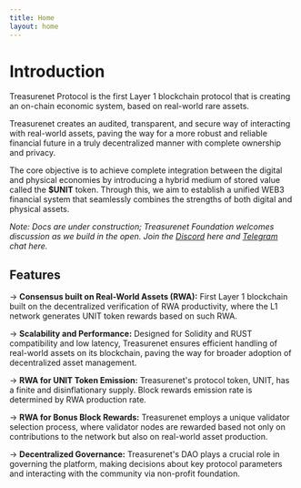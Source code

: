 ```yaml
---
title: Home
layout: home
---
```



# Introduction

Treasurenet Protocol is the first Layer 1 blockchain protocol that is creating an on-chain economic system, based on real-world rare assets.

Treasurenet creates an audited, transparent, and secure way of interacting with real-world assets, paving the way for a more robust and reliable financial future in a truly decentralized manner with complete ownership and privacy.

The core objective is to achieve complete integration between the digital and physical economies by introducing a hybrid medium of stored value called the **$UNIT** token. Through this, we aim to establish a unified WEB3 financial system that seamlessly combines the strengths of both digital and physical assets.

_Note: Docs are under construction; Treasurenet Foundation welcomes discussion as we build in the open. Join the [Discord](https://discord.com/invite/treasurenet) here and [Telegram](https://t.me/Treasurenet_io) chat here._

## Features

&rarr; **Consensus built on Real-World Assets (RWA):** First Layer 1 blockchain built on the decentralized verification of RWA productivity, where the L1 network generates UNIT token rewards based on such RWA.

&rarr; **Scalability and Performance:** Designed for Solidity and RUST compatibility and low latency, Treasurenet ensures efficient handling of real-world assets on its blockchain, paving the way for broader adoption of decentralized asset management.

&rarr; **RWA for UNIT Token Emission:** Treasurenet's protocol token, UNIT, has a finite and disinflationary supply. Block rewards emission rate is determined by RWA production rate.

&rarr; **RWA for Bonus Block Rewards:** Treasurenet employs a unique validator selection process, where validator nodes are rewarded based not only on contributions to the network but also on real-world asset production.

&rarr; **Decentralized Governance:** Treasurenet's DAO plays a crucial role in governing the platform, making decisions about key protocol parameters and interacting with the community via non-profit foundation.

